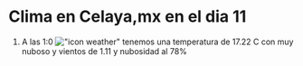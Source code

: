 # Clima en Celaya,mx en el dia 11

1. A las 1:0 !["icon weather"](http://openweathermap.org/img/w/04n.png) tenemos una temperatura de 17.22 C con muy nuboso y  vientos de 1.11 y nubosidad al 78%
